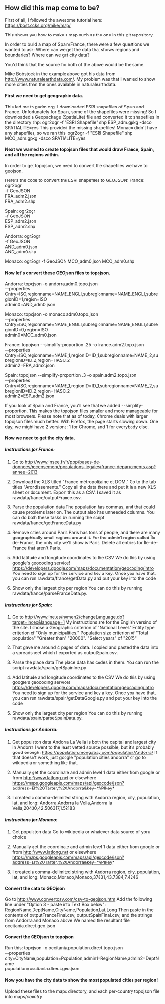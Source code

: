 How did this map come to be?
------

First of all, I followed the awesome tutorial here:
https://bost.ocks.org/mike/map/

This shows you how to make a map such as the one in this git repository.

In order to build a map of Spain/France, there were a few questions we wanted to ask:
Where can we get the data that shows regions and boundaries?
Where can we get city data?

You'd think that the source for both of the above would be the same.

Mike Bobstock in the example above got his data from http://www.naturalearthdata.com/.
My problem was that I wanted to show more cities than the ones available in naturalearthdata.

#### First we need to get geographic data.
This led me to gadm.org.
I downloaded ESRI shapefiles of Spain and France.
Unfortunately for Spain, some of the shapefiles were missing!
So I downloaded a Geopackage (SpatiaLite) file and converted it to shapefiles in the directory shp:
ogr2ogr -f "ESRI Shapefile" shp ESP_adm.gpkg -dsco SPATIALITE=yes
This provided the missing shapefiles!
Monaco didn't have any shapefiles, so we ran this:
ogr2ogr -f "ESRI Shapefile" shp MCO_adm.gpkg -dsco SPATIALITE=yes

#### Next we wanted to create topojson files that would draw France, Spain, and all the regions within.
In order to get topojson, we need to convert the shapefiles we have to geojson.

Here's the code to convert the ESRI shapefiles to GEOJSON:
France:
ogr2ogr  \
 -f GeoJSON  \
 FRA_adm2.json \
 FRA_adm2.shp

Spain:
ogr2ogr  \
 -f GeoJSON  \
 ESP_adm2.json \
 ESP_adm2.shp

Andorra:
ogr2ogr  \
 -f GeoJSON  \
 AND_adm0.json \
 AND_adm0.shp
 
Monaco:
ogr2ogr -f GeoJSON  MCO_adm0.json MCO_adm0.shp

#### Now let's convert these GEOjson files to topojson.

Andorra:
topojson -o andorra.adm0.topo.json  \
  --properties Cntry=ISO,regionname=NAME_ENGLI,subregionname=NAME_ENGLI,subregionID=1,region=ISO \
  admin0=AND_adm0.json

Monaco:
topojson -o monaco.adm0.topo.json  \
  --properties Cntry=ISO,regionname=NAME_ENGLI,subregionname=NAME_ENGLI,subregionID=0,region=ISO \
  admin0=MCO_adm0.json

France:
topojson --simplify-proportion .25 -o france.adm2.topo.json  \
  --properties Cntry=ISO,regionname=NAME_1,regionID=ID_1,subregionname=NAME_2,subregionID=ID_2,region=HASC_2 \
  admin2=FRA_adm2.json

Spain:
topojson --simplify-proportion .3 -o spain.adm2.topo.json  \
  --properties Cntry=ISO,regionname=NAME_1,regionID=ID_1,subregionname=NAME_2,subregionID=ID_2,region=HASC_2 \
  admin2=ESP_adm2.json

If you look at Spain and France, you'll see that we added --simplify-proportion.
This makes the topojson files smaller and more manageable for most browsers.
Please note that as of today, Chrome deals with larger topojson files much better.
With Firefox, the page starts slowing down.
One day, we might have 2 versions: 1 for Chrome, and 1 for everybody else.


#### Now we need to get the city data.

##### Instructions for France:
1) Go to http://www.insee.fr/fr/ppp/bases-de-donnees/recensement/populations-legales/france-departements.asp?annee=2013

2) Download the XLS titled "France métropolitaine et DOM."
Go to the tab titles "Arondissements."
Copy all the data there and put it in a new XLS sheet or document.
Export this as a CSV.
I saved it as rawdata/france/outputFrance.csv.

3) Parse the population data
The population has commas, and that could cause problems later on.
The output also has unneeded columns.
You can do both these tasks by running the script rawdata/france/getFranceData.py

4) Remove cities around Paris
Paris has tons of people, and there are many geographically small regions around it.
For the admin1 region called Île-de-France, the only city we'll show is Paris.
Delete all entries for Île-de-France that aren't Paris.

5) Add latitude and longitude coordinates to the CSV
We do this by using google's geocoding service!
https://developers.google.com/maps/documentation/geocoding/intro
You need to sign up for the service and key a key.
Once you have that, you can run rawdata/france/getData.py
and put your key into the code

6) Show only the largest city per region
You can do this by running rawdata/france/parseFranceData.py.


##### Instructions for Spain:
1) Go to http://www.ine.es/nomen2/changeLanguage.do?target=index&language=1
My instructions are for the English versino of the site.
I chose a Geographic criterion of "National Level."
Entity type criterion of "Only municipalities."
Population size criterion of "Total population" "Greater than" "20000".
"Select years" of "2015"

2) That gave me around 4 pages of data.
I copied and pasted the data into a spreadsheet which I exported as outputSpain.csv.

3) Parse the place data
The place data has codes in them.
You can run the script rawdata/spain/getSpainIne.py

3) Add latitude and longitude coordinates to the CSV
We do this by using google's geocoding service!
https://developers.google.com/maps/documentation/geocoding/intro
You need to sign up for the service and key a key.
Once you have that, you can run rawdata/spain/getDataGoogle.py
and put your key into the code

4) Show only the largest city per region
You can do this by running rawdata/spain/parseSpainData.py.


##### Instructions for Andorra:
1) Get populaton data
Andorra La Vella is both the capital and largest city in Andorra
I went to the least vetted source possible, but it's probably good enough:
https://population.mongabay.com/population/Andorra/
If that doesn't work, just google "population cities andorra" or go to wikipedia or something like that.

2) Manually get the coordinate and admin level 1 data either from google or from http://www.latlong.net or elsewhere
https://maps.googleapis.com/maps/api/geocode/json?address=El%20Tarter,%20Andorra&key=*APIkey*

3) I created a comma-delimited string with Andorra region, city, population, lat, and long:
Andorra,Andorra la Vella,Andorra la Vella,20430,42.506317,1.52183


##### Instructions for Monaco:
1) Get populaton data
Go to wikipedia or whatever data source of yoru choice

2) Manually get the coordinate and admin level 1 data either from google or from http://www.latlong.net or elsewhere
https://maps.googleapis.com/maps/api/geocode/json?address=El%20Tarter,%20Andorra&key=*APIkey*

3) I created a comma-delimited string with Andorra region, city, population, lat, and long:
Monaco,Monaco,Monaco,37831,43.7384,7.4246



#### Convert the data to GEOjson
Go to http://www.convertcsv.com/csv-to-geojson.htm
Add the following line under "Option 3 - paste into Text Box below":
RegionName,DeptName,CityName,Population,Lat,Long
Then paste in the contents of outputFranceFinal.csv, outputSpainFinal.csv, and the strings from Andorra and Monaco above
We named the resultant file occitania.direct.geo.json


#### Convert the GEOjson to topojson
Run this:
topojson -o occitania.population.direct.topo.json \
  --properties city=CityName,population=Population,admin1=RegionName,admin2=DeptName \
  population=occitania.direct.geo.json


#### Now you have the city data to show the most populated cities per region!
Upload these files to the maps directory, and each per-country topojson file into maps/*country*
